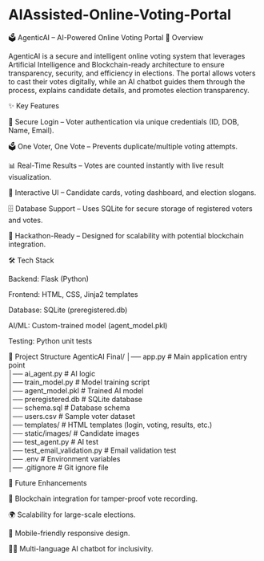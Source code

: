 # AIAssisted-Online-Voting-Portal

🗳 AgenticAI – AI-Powered Online Voting Portal
📌 Overview

AgenticAI is a secure and intelligent online voting system that leverages Artificial Intelligence and Blockchain-ready architecture to ensure transparency, security, and efficiency in elections. The portal allows voters to cast their votes digitally, while an AI chatbot guides them through the process, explains candidate details, and promotes election transparency.

✨ Key Features

🔐 Secure Login – Voter authentication via unique credentials (ID, DOB, Name, Email).

🗳 One Voter, One Vote – Prevents duplicate/multiple voting attempts.

📊 Real-Time Results – Votes are counted instantly with live result visualization.

🎨 Interactive UI – Candidate cards, voting dashboard, and election slogans.

🗄 Database Support – Uses SQLite for secure storage of registered voters and votes.

🤝 Hackathon-Ready – Designed for scalability with potential blockchain integration.

🛠 Tech Stack

Backend: Flask (Python)

Frontend: HTML, CSS, Jinja2 templates

Database: SQLite (preregistered.db)

AI/ML: Custom-trained model (agent_model.pkl)

Testing: Python unit tests

📂 Project Structure
AgenticAI Final/
│── app.py                 # Main application entry point  
│── ai_agent.py            # AI logic  
│── train_model.py         # Model training script  
│── agent_model.pkl        # Trained AI model  
│── preregistered.db       # SQLite database  
│── schema.sql             # Database schema  
│── users.csv              # Sample voter dataset  
│── templates/             # HTML templates (login, voting, results, etc.)  
│── static/images/         # Candidate images  
│── test_agent.py          # AI test  
│── test_email_validation.py # Email validation test  
│── .env                   # Environment variables  
│── .gitignore             # Git ignore file  

🔮 Future Enhancements

🔗 Blockchain integration for tamper-proof vote recording.

🌍 Scalability for large-scale elections.

📱 Mobile-friendly responsive design.

🧑‍💻 Multi-language AI chatbot for inclusivity.
